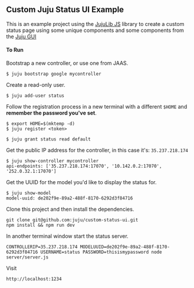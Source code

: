## Custom Juju Status UI Example

This is an example project using the [JujuLib JS](https://github.com/juju/js-libjuju) library to create a custom status page using some unique components and some components from the [Juju GUI](https://github.com/juju/juju-gui)

#### To Run

Bootstrap a new controller, or use one from JAAS.

```
$ juju bootstrap google mycontroller
```

Create a read-only user.

```
$ juju add-user status
```

Follow the registration process in a new terminal with a different `$HOME` and **remember the password you've set**.
```
$ export HOME=$(mktemp -d)
$ juju register <token>
```

```
$ juju grant status read default
```

Get the public IP address for the controller, in this case it's: `35.237.218.174`

```
$ juju show-controller mycontroller
api-endpoints: ['35.237.218.174:17070', '10.142.0.2:17070', '252.0.32.1:17070']
```

Get the UUID for the model you'd like to display the status for.

```
$ juju show-model
model-uuid: de202f9e-89a2-488f-8170-6292d3f84716
```

Clone this project and then install the dependencies.

```
git clone git@github.com:juju/custom-status-ui.git
npm install && npm run dev
```

In another terminal window start the status server.

```
CONTROLLERIP=35.237.218.174 MODELUUID=de202f9e-89a2-488f-8170-6292d3f84716 USERNAME=status PASSWORD=thisismypassword node server/server.js
```

Visit
```
http://localhost:1234
```
